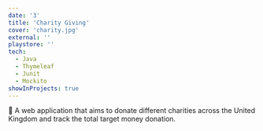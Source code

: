 ```yaml
---
date: '3'
title: 'Charity Giving'
cover: 'charity.jpg'
external: ''
playstore: ''
tech:
  - Java
  - Thymeleaf
  - Junit
  - Mockito
showInProjects: true
---
```

💜 A web application that aims to donate different charities across the United Kingdom and track the total target money donation. 